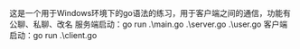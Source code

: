 这是一个用于Windows环境下的go语法的练习，用于客户端之间的通信，功能有公聊、私聊、改名
服务端启动：go run .\main.go .\server.go .\user.go
客户端启动：go run .\client.go
